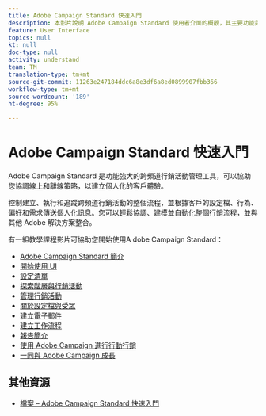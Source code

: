 ```yaml
---
title: Adobe Campaign Standard 快速入門
description: 本影片說明 Adobe Campaign Standard 使用者介面的概觀，其主要功能與核心功能性。
feature: User Interface
topics: null
kt: null
doc-type: null
activity: understand
team: TM
translation-type: tm+mt
source-git-commit: 11263e247184ddc6a8e3df6a8ed0899907fbb366
workflow-type: tm+mt
source-wordcount: '189'
ht-degree: 95%

---
```



# Adobe Campaign Standard 快速入門

Adobe Campaign Standard 是功能強大的跨頻道行銷活動管理工具，可以協助您協調線上和離線策略，以建立個人化的客戶體驗。

控制建立、執行和追蹤跨頻道行銷活動的整個流程，並根據客戶的設定檔、行為、偏好和需求傳送個人化訊息。您可以輕鬆協調、建模並自動化整個行銷流程，並與其他 Adobe 解決方案整合。

有一組教學課程影片可協助您開始使用A dobe Campaign Standard：

* [Adobe Campaign Standard 簡介](/help/getting-started/adobe-campaign-standard-introduction.md)
* [開始使用 UI](/help/getting-started/getting-started-with-the-ui.md)
* [設定清單](/help/getting-started/configure-a-list.md)
* [探索階層與行銷活動](/help/getting-started/explore-hierarchy-and-marketing-activities.md)
* [管理行銷活動](/help/getting-started/managing-campaigns.md)
* [關於設定檔與受眾](/help/getting-started/understanding-profiles-and-audiences.md)
* [建立電子郵件](https://experienceleague.adobe.com/docs/campaign-standard-learn/tutorials/communication-channels/email/create-email-from-homepage.html)
* [建立工作流程](/help/managing-processes-and-data/creating-a-workflow.md)
* [報告簡介](/help/getting-started/reporting-with-adobe-campaign-introduction.md)
* [使用 Adobe Campaign 進行行動行銷](/help/getting-started/mobile-marketing-with-adobe-campaign.md)
* [一同與 Adobe Campaign 成長](/help/getting-started/growing-with-adobe-campaign.md)

## 其他資源

* [檔案 – Adobe Campaign Standard 快速入門](https://docs.adobe.com/content/help/zh-Hant/campaign-standard/using/getting-started/about-campaign-standard.html)
